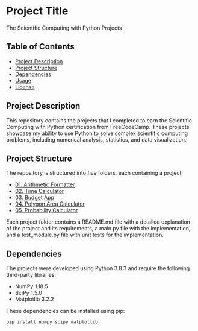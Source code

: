 # Project Title

The Scientific Computing with Python Projects

## Table of Contents

- [Project Description](#project-description)
- [Project Structure](#project-structure)
- [Dependencies](#dependencies)
- [Usage](#usage)
- [License](#license)

## Project Description

This repository contains the projects that I completed to earn the Scientific Computing with Python certification from FreeCodeCamp. These projects showcase my ability to use Python to solve complex scientific computing problems, including numerical analysis, statistics, and data visualization.

## Project Structure

The repository is structured into five folders, each containing a project:

- [01. Arithmetic Formatter](./01-arithmetic-formatter)
- [02. Time Calculator](./02-time-calculator)
- [03. Budget App](./03-budget-app)
- [04. Polygon Area Calculator](./04-polygon-area-calculator)
- [05. Probability Calculator](./05-probability-calculator)

Each project folder contains a README.md file with a detailed explanation of the project and its requirements, a main.py file with the implementation, and a test_module.py file with unit tests for the implementation.

## Dependencies

The projects were developed using Python 3.8.3 and require the following third-party libraries:

- NumPy 1.18.5
- SciPy 1.5.0
- Matplotlib 3.2.2

These dependencies can be installed using pip:

```sh
pip install numpy scipy matplotlib
